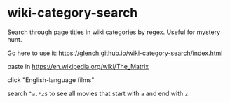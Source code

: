 # wiki-category-search
Search through page titles in wiki categories by regex. Useful for mystery hunt.

Go here to use it: https://glench.github.io/wiki-category-search/index.html

paste in https://en.wikipedia.org/wiki/The_Matrix

click "English-language films"

search `^a.*z$` to see all movies that start with `a` and end with `z`.
